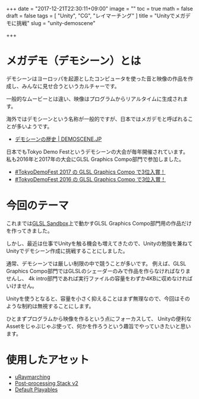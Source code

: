 +++
date = "2017-12-21T22:30:11+09:00"
image = ""
toc = true
math = false
draft = false
tags = [
"Unity",
"CG",
"レイマーチング"
]
title = "Unityでメガデモに挑戦"
slug = "unity-demoscene"

+++

# メガデモ（デモシーン）とは

デモシーンはヨーロッパを起源としたコンピュータを使った音と映像の作品を作成し、みんなに見せ合うというカルチャーです。

一般的なムービーとは違い、映像はプログラムからリアルタイムに生成されます。

海外ではデモシーンという名称が一般的ですが、日本ではメガデモと呼ばれることが多いようです。

- [デモシーンの歴史 | DEMOSCENE.JP](http://www.demoscene.jp/?page_id=50)

日本でもTokyo Demo Festというデモシーンの大会が毎年開催されています。
私も2016年と2017年の大会にGLSL Graphics Compo部門で参加しました。

- [#TokyoDemoFest 2017 の GLSL Graphics Compo で3位入賞！](https://gam0022.net/blog/2017/02/24/tdf2017/)
- [#TokyoDemoFest 2016 の GLSL Graphics Compo で3位入賞！](https://gam0022.net/blog/2016/02/24/tokyo-demo-fest/)

# 今回のテーマ

これまでは[GLSL Sandbox](http://glslsandbox.com/)上で動かすGLSL Graphics Compo部門用の作品だけを作ってきました。

しかし、最近は仕事でUnityを触る機会も増えてきたので、Unityの勉強を兼ねてUnityでデモシーン作成に挑戦することにしました。

通常、デモシーンでは厳しい制限の中で競うことが多いです。
例えば、GLSL Graphics Compo部門ではGLSLのシェーダーのみで作品を作らなければなりませんし、
4k intro部門であれば実行ファイルの容量をわずか4KBに収めなければいけません。

Unityを使うとなると、容量を小さく抑えることはまず無理なので、今回はそのような制約は無視することにします。

ひとまずプログラムから映像を作るという点にフォーカスして、
Unityの便利なAssetをじゃぶじゃぶ使って、何かを作ろうという趣旨でやっていきたいと思います。

# 使用したアセット

- [uRaymarching](https://github.com/hecomi/uRaymarching)
- [Post-processing Stack v2](https://github.com/Unity-Technologies/PostProcessing)
- [Default Playables](https://www.assetstore.unity3d.com/jp/#!/content/95266)
